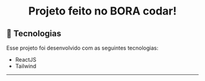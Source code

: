 <strong><h1 align="center">Projeto feito no BORA codar!</h1></strong>


## 🚀 Tecnologias

Esse projeto foi desenvolvido com as seguintes tecnologias:

- ReactJS
- Tailwind
---
